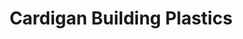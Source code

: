---
title: "Cardigan Building Plastics"
url: /cardigan-aberteifi/cardigan-building-plastics/
shop: Baustoffe
---